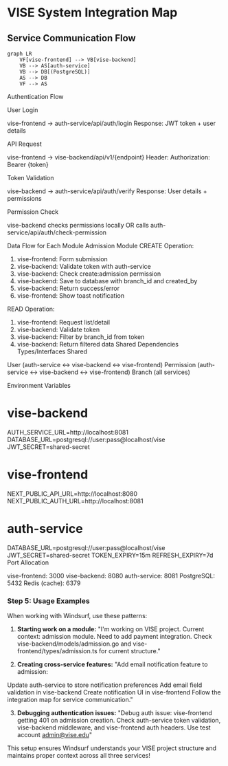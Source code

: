 # VISE System Integration Map

## Service Communication Flow

```mermaid
graph LR
    VF[vise-frontend] --> VB[vise-backend]
    VB --> AS[auth-service]
    VB --> DB[(PostgreSQL)]
    AS --> DB
    VF --> AS
```
Authentication Flow

User Login

vise-frontend → auth-service/api/auth/login
Response: JWT token + user details


API Request

vise-frontend → vise-backend/api/v1/{endpoint}
Header: Authorization: Bearer {token}


Token Validation

vise-backend → auth-service/api/auth/verify
Response: User details + permissions


Permission Check

vise-backend checks permissions locally
OR calls auth-service/api/auth/check-permission



Data Flow for Each Module
Admission Module
CREATE Operation:
1. vise-frontend: Form submission
2. vise-backend: Validate token with auth-service
3. vise-backend: Check create:admission permission
4. vise-backend: Save to database with branch_id and created_by
5. vise-backend: Return success/error
6. vise-frontend: Show toast notification

READ Operation:
1. vise-frontend: Request list/detail
2. vise-backend: Validate token
3. vise-backend: Filter by branch_id from token
4. vise-backend: Return filtered data
Shared Dependencies
Types/Interfaces Shared

User (auth-service ↔ vise-backend ↔ vise-frontend)
Permission (auth-service ↔ vise-backend ↔ vise-frontend)
Branch (all services)

Environment Variables
# vise-backend
AUTH_SERVICE_URL=http://localhost:8081
DATABASE_URL=postgresql://user:pass@localhost/vise
JWT_SECRET=shared-secret

# vise-frontend  
NEXT_PUBLIC_API_URL=http://localhost:8080
NEXT_PUBLIC_AUTH_URL=http://localhost:8081

# auth-service
DATABASE_URL=postgresql://user:pass@localhost/vise
JWT_SECRET=shared-secret
TOKEN_EXPIRY=15m
REFRESH_EXPIRY=7d
Port Allocation

vise-frontend: 3000
vise-backend: 8080
auth-service: 8081
PostgreSQL: 5432
Redis (cache): 6379


### Step 5: Usage Examples

When working with Windsurf, use these patterns:

1. **Starting work on a module:**
"I'm working on VISE project. Current context: admission module.
Need to add payment integration. Check vise-backend/models/admission.go
and vise-frontend/types/admission.ts for current structure."

2. **Creating cross-service features:**
"Add email notification feature to admission:

Update auth-service to store notification preferences
Add email field validation in vise-backend
Create notification UI in vise-frontend
Follow the integration map for service communication."


3. **Debugging authentication issues:**
"Debug auth issue: vise-frontend getting 401 on admission creation.
Check auth-service token validation, vise-backend middleware,
and vise-frontend auth headers. Use test account admin@vise.edu"

This setup ensures Windsurf understands your VISE project structure and maintains proper context across all three services!